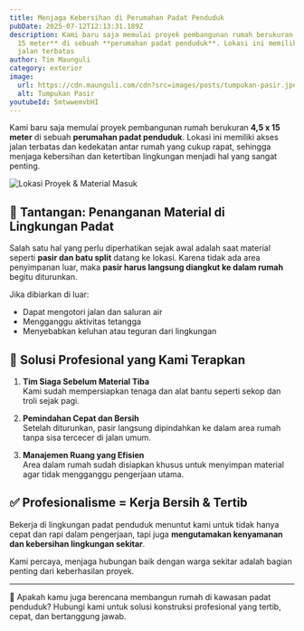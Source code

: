 ```yaml
---
title: Menjaga Kebersihan di Perumahan Padat Penduduk
pubDate: 2025-07-12T12:13:31.189Z
description: Kami baru saja memulai proyek pembangunan rumah berukuran **4,5 x
  15 meter** di sebuah **perumahan padat penduduk**. Lokasi ini memiliki akses
  jalan terbatas
author: Tim Maunguli
category: exterior
image:
  url: https://cdn.maunguli.com/cdn?src=images/posts/tumpukan-pasir.jpeg&format=webp
  alt: Tumpukan Pasir
youtubeId: 5mtwwemvbHI
---
```

Kami baru saja memulai proyek pembangunan rumah berukuran **4,5 x 15 meter** di sebuah **perumahan padat penduduk**. Lokasi ini memiliki akses jalan terbatas dan kedekatan antar rumah yang cukup rapat, sehingga menjaga kebersihan dan ketertiban lingkungan menjadi hal yang sangat penting.

![Lokasi Proyek & Material Masuk](https://cdn.maunguli.com/cdn?src=images/posts/tumpukan-pasir.jpeg&format=webp)

## 🧱 Tantangan: Penanganan Material di Lingkungan Padat

Salah satu hal yang perlu diperhatikan sejak awal adalah saat material seperti **pasir dan batu split** datang ke lokasi. Karena tidak ada area penyimpanan luar, maka **pasir harus langsung diangkut ke dalam rumah** begitu diturunkan.

Jika dibiarkan di luar:
- Dapat mengotori jalan dan saluran air
- Mengganggu aktivitas tetangga
- Menyebabkan keluhan atau teguran dari lingkungan

## 🔧 Solusi Profesional yang Kami Terapkan

1. **Tim Siaga Sebelum Material Tiba**  
   Kami sudah mempersiapkan tenaga dan alat bantu seperti sekop dan troli sejak pagi.

2. **Pemindahan Cepat dan Bersih**  
   Setelah diturunkan, pasir langsung dipindahkan ke dalam area rumah tanpa sisa tercecer di jalan umum.

3. **Manajemen Ruang yang Efisien**  
   Area dalam rumah sudah disiapkan khusus untuk menyimpan material agar tidak mengganggu pengerjaan utama.

## ✅ Profesionalisme = Kerja Bersih & Tertib

Bekerja di lingkungan padat penduduk menuntut kami untuk tidak hanya cepat dan rapi dalam pengerjaan, tapi juga **mengutamakan kenyamanan dan kebersihan lingkungan sekitar**.

Kami percaya, menjaga hubungan baik dengan warga sekitar adalah bagian penting dari keberhasilan proyek.

---

🚧 Apakah kamu juga berencana membangun rumah di kawasan padat penduduk? Hubungi kami untuk solusi konstruksi profesional yang tertib, cepat, dan bertanggung jawab.
